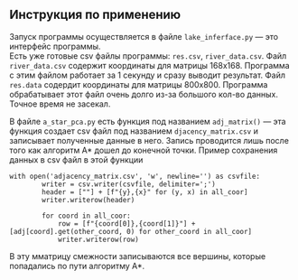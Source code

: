 ## Инструкция по применению  

Запуск программы осуществляется в файле `lake_inferface.py` &mdash; это интерфейс программы.  
Есть уже готовые csv файлы программы: `res.csv`, `river_data.csv`.
Файл `river_data.csv` содержит координаты для матрицы 168х168. Программа с этим файлом работает за 1 секунду и сразу выводит результат.
Файл `res.data` содердит координаты для матрицы 800х800. Программа обрабатывает этот файл очень долго из-за большого кол-во данных. Точное время не засекал.

В файле `a_star_pca.py` есть функция под названием `adj_matrix()`  &mdash;  эта функция создает csv файл под названием `djacency_matrix.csv` и записывает полученные данные в него. Запись проводится лишь после того как алгоритм A* дошел до конечной точки.
Пример сохранения данных в csv файл в этой функции
```
with open('adjacency_matrix.csv', 'w', newline='') as csvfile:
        writer = csv.writer(csvfile, delimiter=';')
        header = [""] + [f"{y},{x}" for (y, x) in all_coor]
        writer.writerow(header)
        
        for coord in all_coor:
            row = [f"{coord[0]},{coord[1]}"] + [adj[coord].get(other_coord, 0) for other_coord in all_coor]
            writer.writerow(row)
```
В эту мматрицу смежности записываются все вершины, которые попадались по пути алгоритму А*.

